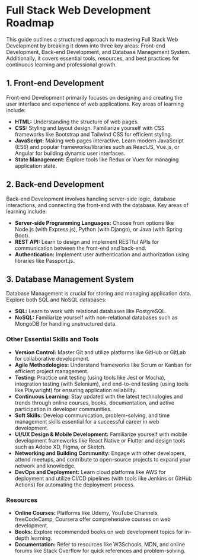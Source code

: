 # Full Stack Web Development Roadmap

This guide outlines a structured approach to mastering Full Stack Web Development by breaking it down into three key areas: Front-end Development, Back-end Development, and Database Management System. Additionally, it covers essential tools, resources, and best practices for continuous learning and professional growth.

## 1. Front-end Development

Front-end Development primarily focuses on designing and creating the user interface and experience of web applications. Key areas of learning include:

- **HTML:** Understanding the structure of web pages.
- **CSS:** Styling and layout design. Familiarize yourself with CSS frameworks like Bootstrap and Tailwind CSS for efficient styling.
- **JavaScript:** Making web pages interactive. Learn modern JavaScript (ES6) and popular frameworks/libraries such as ReactJS, Vue.js, or Angular for building dynamic user interfaces.
- **State Management:** Explore tools like Redux or Vuex for managing application state.

## 2. Back-end Development

Back-end Development involves handling server-side logic, database interactions, and connecting the front-end with the database. Key areas of learning include:

- **Server-side Programming Languages:** Choose from options like Node.js (with Express.js), Python (with Django), or Java (with Spring Boot).
- **REST API:** Learn to design and implement RESTful APIs for communication between the front-end and back-end.
- **Authentication:** Implement user authentication and authorization using libraries like Passport.js.

## 3. Database Management System

Database Management is crucial for storing and managing application data. Explore both SQL and NoSQL databases:

- **SQL:** Learn to work with relational databases like PostgreSQL.
- **NoSQL:** Familiarize yourself with non-relational databases such as MongoDB for handling unstructured data.

### Other Essential Skills and Tools

- **Version Control:** Master Git and utilize platforms like GitHub or GitLab for collaborative development.
- **Agile Methodologies:** Understand frameworks like Scrum or Kanban for efficient project management.
- **Testing:** Practice unit testing (using tools like Jest or Mocha), integration testing (with Selenium), and end-to-end testing (using tools like Playwright) for ensuring application reliability.
- **Continuous Learning:** Stay updated with the latest technologies and trends through online courses, books, documentation, and active participation in developer communities.
- **Soft Skills:** Develop communication, problem-solving, and time management skills essential for a successful career in web development.
- **UI/UX Design & Mobile Development:** Familiarize yourself with mobile development frameworks like React Native or Flutter and design tools such as Adobe XD, Figma, or Sketch.
- **Networking and Building Community:** Engage with other developers, attend meetups, and contribute to open-source projects to expand your network and knowledge.
- **DevOps and Deployment:** Learn cloud platforms like AWS for deployment and utilize CI/CD pipelines (with tools like Jenkins or GitHub Actions) for automating the deployment process.

### Resources

- **Online Courses:** Platforms like Udemy, YouTube Channels, freeCodeCamp, Coursera offer comprehensive courses on web development.
- **Books:** Explore recommended books on web development topics for in-depth learning.
- **Documentation:** Refer to resources like W3Schools, MDN, and online forums like Stack Overflow for quick references and problem-solving.
